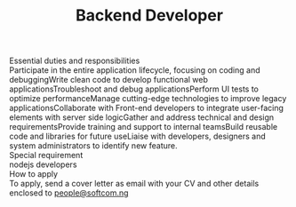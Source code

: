 ---
title:              Backend Developer
location:           Lagos
department:         Engineering
subunit:            Backend
featured_image:     https://res.cloudinary.com/softcomux/image/upload/v1533751166/sfc/headers/openings-header.jpg
image_description:
body: |-
    #### Essential duties and responsibilities
    1. Participate in the entire application lifecycle, focusing on coding and debugging
    2. Write clean code to develop functional web applications
    3. Troubleshoot and debug applications
    4. Perform UI tests to optimize performance
    5. Manage cutting-edge technologies to improve legacy applications
    6. Collaborate with Front-end developers to integrate user-facing elements with server side logic
    7. Gather and address technical and design requirements
    8. Provide training and support to internal teams
    9. Build reusable code and libraries for future use
    10. Liaise with developers, designers and system administrators to identify new feature.
    
    #### Special requirement
    - nodejs developers

    #### How to apply
    To apply, send a cover letter as email with your CV and other details enclosed to [people@softcom.ng](//mailto:people@softcom.ng)
---